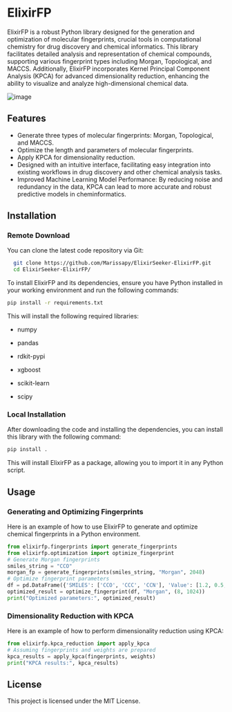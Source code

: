 # ElixirFP
ElixirFP is a robust Python library designed for the generation and optimization of molecular fingerprints, crucial tools in computational chemistry for drug discovery and chemical informatics. This library facilitates detailed analysis and representation of chemical compounds, supporting various fingerprint types including Morgan, Topological, and MACCS. Additionally, ElixirFP incorporates Kernel Principal Component Analysis (KPCA) for advanced dimensionality reduction, enhancing the ability to visualize and analyze high-dimensional chemical data.


![image](https://github.com/Marissapy/ElixirSeeker-ElixirFP/assets/119525086/06f6c1c7-ae67-46df-9b15-819098cc5669)


## Features
- Generate three types of molecular fingerprints: Morgan, Topological, and MACCS.
- Optimize the length and parameters of molecular fingerprints.
- Apply KPCA for dimensionality reduction.
- Designed with an intuitive interface, facilitating easy integration into existing workflows in drug discovery and other chemical analysis tasks.
- Improved Machine Learning Model Performance: By reducing noise and redundancy in the data, KPCA can lead to more accurate and robust predictive models in cheminformatics.
## Installation
### Remote Download
You can clone the latest code repository via Git:
```bash
  git clone https://github.com/Marissapy/ElixirSeeker-ElixirFP.git
  cd ElixirSeeker-ElixirFP/
```
To install ElixirFP and its dependencies, ensure you have Python installed in your working environment and run the following commands:
```bash
pip install -r requirements.txt
```
This will install the following required libraries:

- numpy

- pandas
- rdkit-pypi
- xgboost
- scikit-learn
- scipy
### Local Installation
After downloading the code and installing the dependencies, you can install this library with the following command:

```bash
pip install .
```
This will install ElixirFP as a package, allowing you to import it in any Python script.

## Usage
### Generating and Optimizing Fingerprints
Here is an example of how to use ElixirFP to generate and optimize chemical fingerprints in a Python environment.

```python
from elixirfp.fingerprints import generate_fingerprints
from elixirfp.optimization import optimize_fingerprint
# Generate Morgan fingerprints
smiles_string = "CCO"
morgan_fp = generate_fingerprints(smiles_string, "Morgan", 2048)
# Optimize fingerprint parameters
df = pd.DataFrame({'SMILES': ['CCO', 'CCC', 'CCN'], 'Value': [1.2, 0.5, 1.8]})
optimized_result = optimize_fingerprint(df, "Morgan", (8, 1024))
print("Optimized parameters:", optimized_result)
```
### Dimensionality Reduction with KPCA
Here is an example of how to perform dimensionality reduction using KPCA:

```python
from elixirfp.kpca_reduction import apply_kpca
# Assuming fingerprints and weights are prepared
kpca_results = apply_kpca(fingerprints, weights)
print("KPCA results:", kpca_results)
```
## License
This project is licensed under the MIT License.

